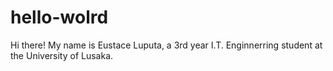 
# hello-wolrd

Hi there! My name is Eustace Luputa, a 3rd year I.T. Enginnerring student at the University of Lusaka.
